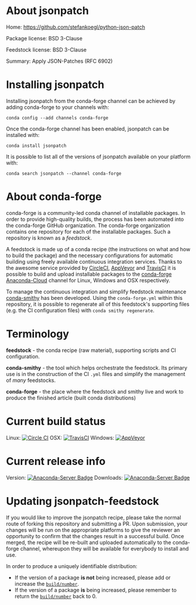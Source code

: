 About jsonpatch
===============

Home: https://github.com/stefankoegl/python-json-patch

Package license: BSD 3-Clause

Feedstock license: BSD 3-Clause

Summary: Apply JSON-Patches (RFC 6902)



Installing jsonpatch
====================

Installing jsonpatch from the conda-forge channel can be achieved by adding conda-forge to your channels with:

```
conda config --add channels conda-forge
```

Once the conda-forge channel has been enabled, jsonpatch can be installed with:

```
conda install jsonpatch
```

It is possible to list all of the versions of jsonpatch available on your platform with:

```
conda search jsonpatch --channel conda-forge
```


About conda-forge
=================

conda-forge is a community-led conda channel of installable packages.
In order to provide high-quality builds, the process has been automated into the
conda-forge GitHub organization. The conda-forge organization contains one repository 
for each of the installable packages. Such a repository is known as a *feedstock*.

A feedstock is made up of a conda recipe (the instructions on what and how to build
the package) and the necessary configurations for automatic building using freely
available continuous integration services. Thanks to the awesome service provided by
[CircleCI](https://circleci.com/), [AppVeyor](http://www.appveyor.com/)
and [TravisCI](https://travis-ci.org/) it is possible to build and upload installable
packages to the [conda-forge](https://anaconda.org/conda-forge)
[Anaconda-Cloud](http://docs.anaconda.org/) channel for Linux, Windows and OSX respectively.

To manage the continuous integration and simplify feedstock maintenance
[conda-smithy](http://github.com/conda-forge/conda-smithy) has been developed.
Using the ``conda-forge.yml`` within this repository, it is possible to regenerate all of
this feedstock's supporting files (e.g. the CI configuration files) with ``conda smithy regenerate``.


Terminology
===========

**feedstock** - the conda recipe (raw material), supporting scripts and CI configuration.

**conda-smithy** - the tool which helps orchestrate the feedstock.
                   Its primary use is in the construction of the CI ``.yml`` files
                   and simplify the management of *many* feedstocks.

**conda-forge** - the place where the feedstock and smithy live and work to
                  produce the finished article (built conda distributions)

Current build status
====================

Linux: [![Circle CI](https://circleci.com/gh/conda-forge/jsonpatch-feedstock.svg?style=svg)](https://circleci.com/gh/conda-forge/jsonpatch-feedstock)
OSX: [![TravisCI](https://travis-ci.org/conda-forge/jsonpatch-feedstock.svg?branch=master)](https://travis-ci.org/conda-forge/jsonpatch-feedstock) 
Windows: [![AppVeyor](https://ci.appveyor.com/api/projects/status/github/conda-forge/jsonpatch-feedstock?svg=True)](https://ci.appveyor.com/project/conda-forge/jsonpatch-feedstock/branch/master)

Current release info
====================
Version: [![Anaconda-Server Badge](https://anaconda.org/conda-forge/jsonpatch/badges/version.svg)](https://anaconda.org/conda-forge/jsonpatch)
Downloads: [![Anaconda-Server Badge](https://anaconda.org/conda-forge/jsonpatch/badges/downloads.svg)](https://anaconda.org/conda-forge/jsonpatch)


Updating jsonpatch-feedstock
============================

If you would like to improve the jsonpatch recipe, please take the normal
route of forking this repository and submitting a PR. Upon submission, your changes will
be run on the appropriate platforms to give the reviewer an opportunity to confirm that the
changes result in a successful build. Once merged, the recipe will be re-built and uploaded
automatically to the conda-forge channel, whereupon they will be available for everybody to
install and use.

In order to produce a uniquely identifiable distribution:
 * If the version of a package **is not** being increased, please add or increase
   the [``build/number``](http://conda.pydata.org/docs/building/meta-yaml.html#build-number-and-string). 
 * If the version of a package **is** being increased, please remember to return
   the [``build/number``](http://conda.pydata.org/docs/building/meta-yaml.html#build-number-and-string)
   back to 0.
